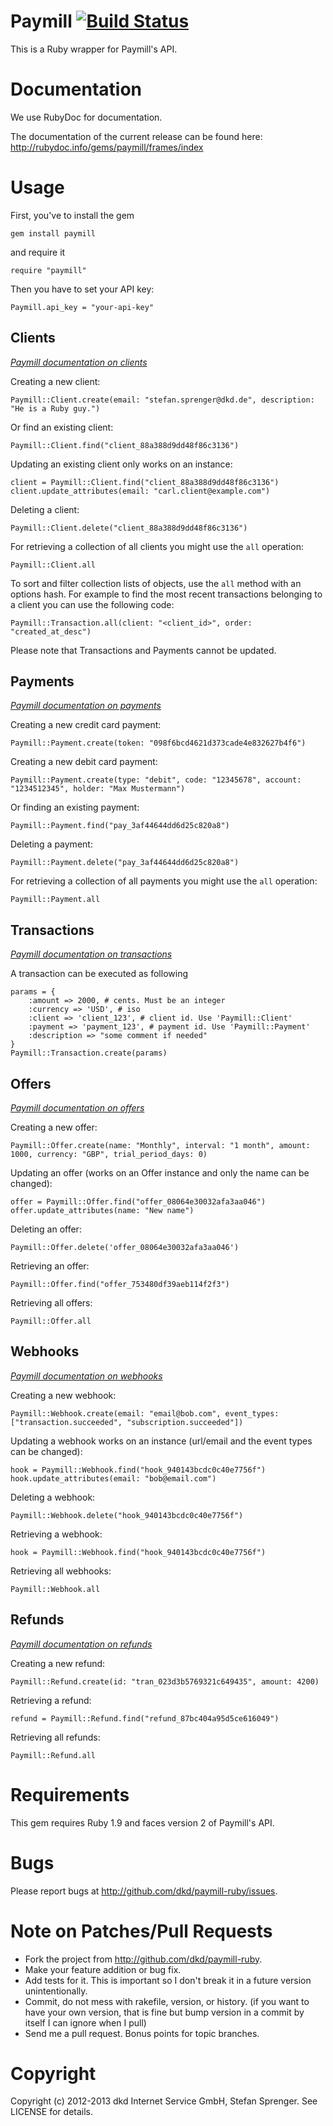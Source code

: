 Paymill [![Build Status](https://secure.travis-ci.org/dkd/paymill-ruby.png)](https://travis-ci.org/dkd/paymill-ruby)
======

This is a Ruby wrapper for Paymill's API.

Documentation
=====

We use RubyDoc for documentation.

The documentation of the current release can be found here:
http://rubydoc.info/gems/paymill/frames/index

Usage
======

First, you've to install the gem

    gem install paymill

and require it

    require "paymill"

Then you have to set your API key:

    Paymill.api_key = "your-api-key"

Clients
-------

*[Paymill documentation on clients](https://www.paymill.com/en-gb/documentation-3/reference/api-reference/#clients)*

Creating a new client:

    Paymill::Client.create(email: "stefan.sprenger@dkd.de", description: "He is a Ruby guy.")

Or find an existing client:

    Paymill::Client.find("client_88a388d9dd48f86c3136")

Updating an existing client only works on an instance:

    client = Paymill::Client.find("client_88a388d9dd48f86c3136")
    client.update_attributes(email: "carl.client@example.com")

Deleting a client:

    Paymill::Client.delete("client_88a388d9dd48f86c3136")


For retrieving a collection of all clients you might use the `all`
operation:

    Paymill::Client.all

To sort and filter collection lists of objects, use the `all` method
with an options hash. For example to find the most recent transactions
belonging to a client you can use the following code:
    
    Paymill::Transaction.all(client: "<client_id>", order: "created_at_desc")

Please note that Transactions and Payments cannot be updated.

Payments
-------

*[Paymill documentation on payments](https://www.paymill.com/en-gb/documentation-3/reference/api-reference/#document-payments)*

Creating a new credit card payment:

    Paymill::Payment.create(token: "098f6bcd4621d373cade4e832627b4f6")

Creating a new debit card payment:

    Paymill::Payment.create(type: "debit", code: "12345678", account: "1234512345", holder: "Max Mustermann")

Or finding an existing payment:

    Paymill::Payment.find("pay_3af44644dd6d25c820a8")

Deleting a payment:

    Paymill::Payment.delete("pay_3af44644dd6d25c820a8")


For retrieving a collection of all payments you might use the `all`
operation:

    Paymill::Payment.all

Transactions
-----------

*[Paymill documentation on transactions](https://www.paymill.com/en-gb/documentation-3/reference/api-reference/#transactions)*

A transaction can be executed as following

    params = {
        :amount => 2000, # cents. Must be an integer
        :currency => 'USD', # iso
        :client => 'client_123', # client id. Use 'Paymill::Client'
        :payment => 'payment_123', # payment id. Use 'Paymill::Payment'
        :description => "some comment if needed"
    }
    Paymill::Transaction.create(params)

Offers
------

*[Paymill documentation on offers](https://www.paymill.com/en-gb/documentation-3/reference/api-reference/#offers)*

Creating a new offer:

    Paymill::Offer.create(name: "Monthly", interval: "1 month", amount: 1000, currency: "GBP", trial_period_days: 0)

Updating an offer (works on an Offer instance and only the name can be changed):

    offer = Paymill::Offer.find("offer_08064e30032afa3aa046")
    offer.update_attributes(name: "New name")

Deleting an offer:

    Paymill::Offer.delete('offer_08064e30032afa3aa046')

Retrieving an offer:

    Paymill::Offer.find("offer_753480df39aeb114f2f3")

Retrieving all offers:

    Paymill::Offer.all


Webhooks
------

*[Paymill documentation on webhooks](https://www.paymill.com/en-gb/documentation-3/reference/api-reference/#webhooks)*

Creating a new webhook:

    Paymill::Webhook.create(email: "email@bob.com", event_types: ["transaction.succeeded", "subscription.succeeded"])

Updating a webhook works on an instance (url/email and the event types can be changed):

    hook = Paymill::Webhook.find("hook_940143bcdc0c40e7756f")
    hook.update_attributes(email: "bob@email.com")

Deleting a webhook:

    Paymill::Webhook.delete("hook_940143bcdc0c40e7756f")

Retrieving a webhook:

    hook = Paymill::Webhook.find("hook_940143bcdc0c40e7756f")

Retrieving all webhooks:

    Paymill::Webhook.all


Refunds
------

*[Paymill documentation on refunds](https://www.paymill.com/en-gb/documentation-3/reference/api-reference/#refunds)*

Creating a new refund:

    Paymill::Refund.create(id: "tran_023d3b5769321c649435", amount: 4200)

Retrieving a refund:

    refund = Paymill::Refund.find("refund_87bc404a95d5ce616049")

Retrieving all refunds:

    Paymill::Refund.all


Requirements
=====

This gem requires Ruby 1.9 and faces version 2 of Paymill's API.

Bugs
======

Please report bugs at http://github.com/dkd/paymill-ruby/issues.

Note on Patches/Pull Requests
======

* Fork the project from http://github.com/dkd/paymill-ruby.
* Make your feature addition or bug fix.
* Add tests for it. This is important so I don't break it in a
  future version unintentionally.
* Commit, do not mess with rakefile, version, or history.
  (if you want to have your own version, that is fine but bump version in a commit by itself I can ignore when I pull)
* Send me a pull request. Bonus points for topic branches.

Copyright
======

Copyright (c) 2012-2013 dkd Internet Service GmbH, Stefan Sprenger. See LICENSE for details.
